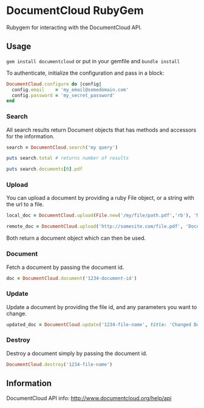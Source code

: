 DocumentCloud RubyGem
=====================

Rubygem for interacting with the DocumentCloud API.


## Usage

```gem install documentcloud``` or put in your gemfile and ```bundle install```

To authenticate, initialize the configuration and pass in a block:

``` ruby
DocumentCloud.configure do |config|
  config.email    = 'my_email@somedomain.com'
  config.password = 'my_secret_password'
end
```


### Search

All search results return Document objects that has methods and accessors for the information.

``` ruby
search = DocumentCloud.search('my query')

puts search.total # returns number of results

puts search.documents[0].pdf
```


### Upload

You can upload a document by providing a ruby File object, or a string with the url to a file.

``` ruby
local_doc = DocumentCloud.upload(File.new('/my/file/path.pdf','rb'), 'My Document Title')

remote_doc = DocumentCloud.upload('http://somesite.com/file.pdf', 'Document Title')
```

Both return a document object which can then be used.


### Document

Fetch a document by passing the document id.

``` ruby
doc = DocumentCloud.document('1234-document-id')
```



### Update

Update a document by providing the file id, and any parameters you want to change.

``` ruby
updated_doc = DocumentCloud.update('1234-file-name', title: 'Changed Document Title')
```


### Destroy

Destroy a document simply by passing the document id.

``` ruby
DocumentCloud.destroy('1234-file-name')
```



## Information

DocumentCloud API info: http://www.documentcloud.org/help/api